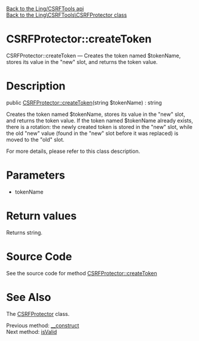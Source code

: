 [Back to the Ling/CSRFTools api](https://github.com/lingtalfi/CSRFTools/blob/master/doc/api/Ling/CSRFTools.md)<br>
[Back to the Ling\CSRFTools\CSRFProtector class](https://github.com/lingtalfi/CSRFTools/blob/master/doc/api/Ling/CSRFTools/CSRFProtector.md)


CSRFProtector::createToken
================



CSRFProtector::createToken — Creates the token named $tokenName, stores its value in the "new" slot, and returns the token value.




Description
================


public [CSRFProtector::createToken](https://github.com/lingtalfi/CSRFTools/blob/master/doc/api/Ling/CSRFTools/CSRFProtector/createToken.md)(string $tokenName) : string




Creates the token named $tokenName, stores its value in the "new" slot, and returns the token value.
If the token named $tokenName already exists, there is a rotation: the newly created token is stored in the "new" slot,
while the old "new" value (found in the "new" slot before it was replaced) is moved to the "old" slot.

For more details, please refer to this class description.




Parameters
================


- tokenName

    


Return values
================

Returns string.








Source Code
===========
See the source code for method [CSRFProtector::createToken](https://github.com/lingtalfi/CSRFTools/blob/master/CSRFProtector.php#L199-L209)


See Also
================

The [CSRFProtector](https://github.com/lingtalfi/CSRFTools/blob/master/doc/api/Ling/CSRFTools/CSRFProtector.md) class.

Previous method: [__construct](https://github.com/lingtalfi/CSRFTools/blob/master/doc/api/Ling/CSRFTools/CSRFProtector/__construct.md)<br>Next method: [isValid](https://github.com/lingtalfi/CSRFTools/blob/master/doc/api/Ling/CSRFTools/CSRFProtector/isValid.md)<br>

